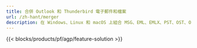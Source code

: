 ```yaml
---
title: 合併 Outlook 和 Thunderbird 電子郵件和檔案 
url: /zh-hant/merger
description: 在 Windows、Linux 和 macOS 上組合 MSG、EML、EMLX、PST、OST、OFT、MBOX、ICS 和 VCF 文件的免費應用程序和 API
---
```


{{< blocks/products/pf/agp/feature-solution >}} 

